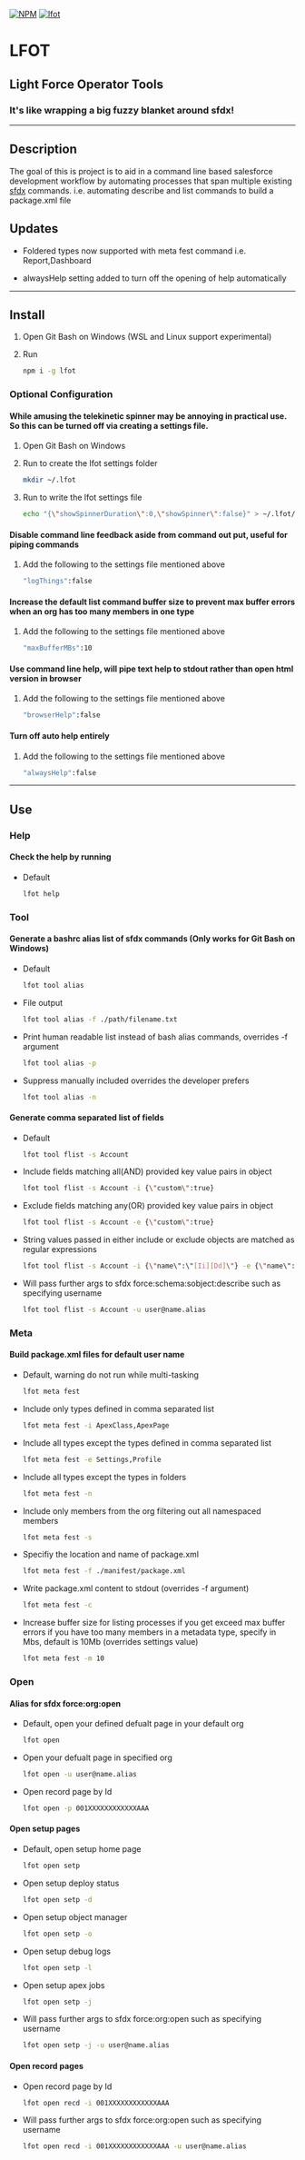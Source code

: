 [![NPM](https://img.shields.io/npm/v/lfot.svg)](https://www.npmjs.com/package/lfot)
[![lfot](https://snyk.io/advisor/npm-package/lfot/badge.svg)](https://snyk.io/advisor/npm-package/lfot)
# LFOT

## Light Force Operator Tools

### It's like wrapping a big fuzzy blanket around sfdx!

___


## Description

The goal of this is project is to aid in a command line based salesforce development workflow by automating processes that span multiple existing [sfdx](https://www.npmjs.com/package/sfdx-cli) commands. i.e. automating describe and list commands to build a package.xml file


## Updates

- Foldered types now supported with meta fest command i.e. Report,Dashboard

- alwaysHelp setting added to turn off the opening of help automatically

___


## Install

1. Open Git Bash on Windows (WSL and Linux support experimental)
1. Run

    ```bash
    npm i -g lfot
    ```

### Optional Configuration

#### While amusing the telekinetic spinner may be annoying in practical use. So this can be turned off via creating a settings file.

1. Open Git Bash on Windows
1. Run to create the lfot settings folder

    ```bash
    mkdir ~/.lfot
    ```

1. Run to write the lfot settings file

    ```bash
    echo "{\"showSpinnerDuration\":0,\"showSpinner\":false}" > ~/.lfot/settings.json
    ```

#### Disable command line feedback aside from command out put, useful for piping commands

1. Add the following to the settings file mentioned above

    ```bash
    "logThings":false
    ```

#### Increase the default list command buffer size to prevent max buffer errors when an org has too many members in one type

1. Add the following to the settings file mentioned above

    ```bash
    "maxBufferMBs":10
    ```

#### Use command line help, will pipe text help to stdout rather than open html version in browser

1. Add the following to the settings file mentioned above

    ```bash
    "browserHelp":false
    ```
#### Turn off auto help entirely

1. Add the following to the settings file mentioned above

    ```bash
    "alwaysHelp":false
    ```

___


## Use

### Help

#### Check the help by running

  - Default

      ```bash
      lfot help
      ```

### Tool

#### Generate a bashrc alias list of sfdx commands (Only works for Git Bash on Windows)

  - Default

      ```bash
      lfot tool alias
      ```

  - File output

      ```bash
      lfot tool alias -f ./path/filename.txt
      ```

  - Print human readable list instead of bash alias commands, overrides -f argument

      ```bash
      lfot tool alias -p
      ```

  - Suppress manually included overrides the developer prefers 

      ```bash
      lfot tool alias -n
      ```

#### Generate comma separated list of fields

  - Default

      ```bash
      lfot tool flist -s Account
      ```

  - Include fields matching all(AND) provided key value pairs in object 

      ```bash
      lfot tool flist -s Account -i {\"custom\":true}
      ```

  - Exclude fields matching any(OR) provided key value pairs in object

      ```bash
      lfot tool flist -s Account -e {\"custom\":true}
      ```

  - String values passed in either include or exclude objects are matched as regular expressions

      ```bash
      lfot tool flist -s Account -i {\"name\":\"[Ii][Dd]\"} -e {\"name\":\".*__.*\|.*__.*__c\"}
      ```

  - Will pass further args to sfdx force:schema:sobject:describe such as specifying username

      ```bash
      lfot tool flist -s Account -u user@name.alias
      ```

### Meta

#### Build package.xml files for default user name

  - Default, warning do not run while multi-tasking

      ```bash
      lfot meta fest
      ```

  - Include only types defined in comma separated list

      ```bash
      lfot meta fest -i ApexClass,ApexPage
      ```

  - Include all types except the types defined in comma separated list

      ```bash
      lfot meta fest -e Settings,Profile
      ```

  - Include all types except the types in folders

      ```bash
      lfot meta fest -n
      ```

  - Include only members from the org filtering out all namespaced members

      ```bash
      lfot meta fest -s
      ```

  - Specifiy the location and name of package.xml

      ```bash
      lfot meta fest -f ./manifest/package.xml
      ```

  - Write package.xml content to stdout (overrides -f argument)

      ```bash
      lfot meta fest -c
      ```

  - Increase buffer size for listing processes if you get exceed max buffer errors if you have too many members in a metadata type, specify in Mbs, default is 10Mb (overrides settings value)

      ```bash
      lfot meta fest -m 10
      ```

### Open

#### Alias for sfdx force:org:open

  - Default, open your defined defualt page in your default org

      ```bash
      lfot open
      ```

  - Open your defualt page in specified org

      ```bash
      lfot open -u user@name.alias
      ```

  - Open record page by Id
  
      ```bash
      lfot open -p 001XXXXXXXXXXXXAAA
      ```

#### Open setup pages

  - Default, open setup home page

      ```bash
      lfot open setp
      ```

  - Open setup deploy status

      ```bash
      lfot open setp -d
      ```

  - Open setup object manager

      ```bash
      lfot open setp -o
      ```

  - Open setup debug logs

      ```bash
      lfot open setp -l
      ```

  - Open setup apex jobs

      ```bash
      lfot open setp -j
      ```

  - Will pass further args to sfdx force:org:open such as specifying username

      ```bash
      lfot open setp -j -u user@name.alias
      ```

#### Open record pages

  - Open record page by Id

      ```bash
      lfot open recd -i 001XXXXXXXXXXXXAAA
      ```

  - Will pass further args to sfdx force:org:open such as specifying username

      ```bash
      lfot open recd -i 001XXXXXXXXXXXXAAA -u user@name.alias
      ```
